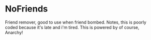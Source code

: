 # NoFriends
Friend remover, good to use when friend bombed. Notes, this is poorly coded because it's late and i'm tired. This is powered by of course, Anarchy!
